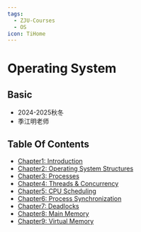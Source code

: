 ```yaml
---
tags:
  - ZJU-Courses
  - OS
icon: TiHome
---
```


# Operating System

## Basic

- 2024-2025秋冬
- 季江明老师

## Table Of Contents

- [Chapter1: Introduction](Chapter1/Chapter1.md)
- [Chapter2: Operating System Structures](Chapter2/Chapter2.md)
- [Chapter3: Processes](Chapter3/Chapter3.md)
- [Chapter4: Threads & Concurrency](Chapter4/Chapter4.md)
- [Chapter5: CPU Scheduling](Chapter5/Chapter5.md)
- [Chapter6: Process Synchronization](Chapter6/Chapter6.md)
- [Chapter7: Deadlocks](Chapter7/Chapter7.md)
- [Chapter8: Main Memory](Chapter8/Chapter8.md)
- [Chapter9: Virtual Memory](Chapter9/Chapter9.md)
